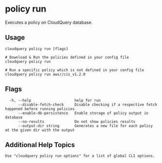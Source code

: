 # policy run

Executes a policy on CloudQuery database.

## Usage
```
cloudquery policy run [flags]

# Download & Run the policies defined in your config file
cloudquery policy run

# Run a specific policy which is not defined in your config file
cloudquery policy run aws//cis_v1.2.0

```

## Flags

```
  -h, --help                    help for run
      --disable-fetch-check     Disable checking if a respective fetch happened before running policies
      --enable-db-persistence   Enable storage of policy output in database
      --no-results              Do not show policies results
      --output-dir string       Generates a new file for each policy at the given dir with the output      
```

## Additional Help Topics
```
Use "cloudquery policy run options" for a list of global CLI options.
```
